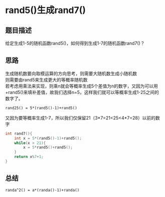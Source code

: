 # rand5()生成rand7()
## 题目描述
给定生成1-5的随机函数rand5()，如何得到生成1-7的随机函数rand7()？

## 思路
生成随机数要向取模运算的方向思考，则需要大随机数生成小随机数  
则需要由rand5来生成更大的等概率随机数  
若考虑用乘法来实现，则乘n就会等概率生成5个差值为n的数字，又因为可以用+rand5()来填补差值，故我们选择n=5，这样我们就可以等概率生成1-25之间的数字了。
```
rand25() = 5*(rand5()-1)+rand5()
```
又因为要等概率生成1-7，所以我们仅保留21（3\*7=21<25<4\*7=28）以前的数字  
```c
int rand7(){
    int x = 5*(rand5()-1)+rand5();
    while(x > 21){
        x = 5*rand5()+rand5();
    }
    return x%7+1;
}
```

## 总结
```
randa^2() = a*(randa()-1)+randa()  
```